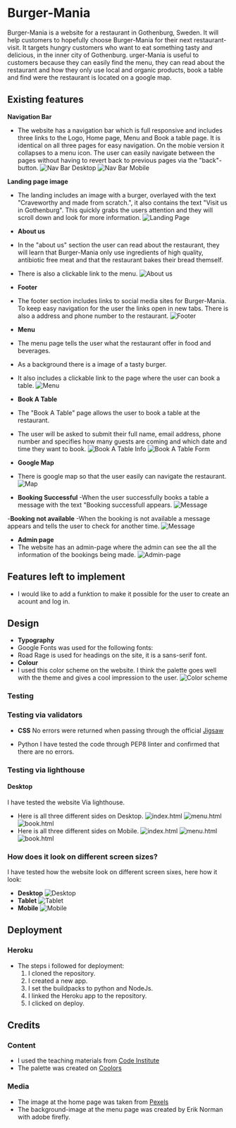 # Burger-Mania

Burger-Mania is a website for a restaurant in Gothenburg, Sweden. It will help customers to hopefully choose Burger-Mania for their next restaurant-visit. It targets hungry customers who want to eat something tasty and delicious, in the inner city of Gothenburg. urger-Mania is useful to customers because they can easily find the menu, they can read about the restaurant and how they only use local and organic products, book a table and find were the restaurant is located on a google map.

## Existing features

**Navigation Bar**
- The website has a navigation bar which is full responsive and includes three links to the Logo, Home page, Menu and Book a table page. It is identical on all three pages for easy navigation. On the mobie version it collapses to a menu icon.
The user can easily navigate between the pages without having to revert back to previous pages via the "back"-button.
  ![Nav Bar Desktop](https://github.com/juliachelsie/burger-mania/blob/main/media/navbar_burger.PNG)
  ![Nav Bar Mobile](https://github.com/juliachelsie/burger-mania/blob/main/media/navbar_mobile.PNG)

**Landing page image**
- The landing includes an image with a burger, overlayed with the text "Craveworthy and made from scratch.", it also contains the text "Visit us in Gothenburg".
This quickly grabs the users attention and they will scroll down and look for more information.
  ![Landing Page](https://github.com/juliachelsie/burger-mania/blob/main/media/landingpage_hamburger.PNG)

- **About us**
- In the "about us" section the user can read about the restaurant, they will learn that Burger-Mania only use ingredients of high quality, antibiotic free meat and that the restaurant bakes their bread themself.
- There is also a clickable link to the menu.
  ![About us](https://github.com/juliachelsie/burger-mania/blob/main/media/about_burger.PNG)

- **Footer**
- The footer section includes links to social media sites for Burger-Mania. To keep easy navigation for the user the links open in new tabs. There is also a address and phone number to the restaurant.
  ![Footer](https://github.com/juliachelsie/burger-mania/blob/main/media/footer-burgermania.PNG)

- **Menu**
- The menu page tells the user what the restaurant offer in food and beverages.
- As a background there is a image of a tasty burger.
- It also includes a clickable link to the page where the user can book a table.
  ![Menu](https://github.com/juliachelsie/burger-mania/blob/main/media/burger_menu.PNG)

- **Book A Table**
- The "Book A Table" page allows the user to book a table at the restaurant.
- The user will be asked to submit their full name, email address, phone number and specifies how many guests are coming and which date and time they want to book.
  ![Book A Table Info](https://github.com/juliachelsie/burger-mania/blob/main/media/booktableinfo.PNG)
  ![Book A Table Form](https://github.com/juliachelsie/burger-mania/blob/main/media/booktableform.PNG)

- **Google Map**
- There is google map so that the user easily can navigate the restaurant.
  ![Map](https://github.com/juliachelsie/burger-mania/blob/main/media/map_burger.PNG)

- **Booking Successful**
  -When the user successfully books a table a message with the text "Booking successfull appears.
  ![Message](https://github.com/juliachelsie/burger-mania/blob/main/media/success.PNG)

-**Booking not available**
-When the booking is not available a message appears and tells the user to check for another time.
![Message](https://github.com/juliachelsie/burger-mania/blob/main/media/sorry.PNG)

- **Admin page**
- The website has an admin-page where the admin can see the all the information of the bookings being made.
  ![Admin-page](https://github.com/juliachelsie/burger-mania/blob/main/media/djangoadmin.PNG)

## Features left to implement

- I would like to add a funktion to make it possible for the user to create an acount and log in.

## Design

- **Typography**
- Google Fonts was used for the following fonts:
- Road Rage is used for headings on the site, it is a sans-serif font.
- **Colour**
- I used this color scheme on the website. I think the palette goes well with the theme and gives a cool impression to the user.
  ![Color scheme](https://github.com/juliachelsie/burger-mania/blob/main/media/pallett_burger.PNG)

### Testing

### Testing via validators

- **CSS**
 No errors were returned when passing through the official [Jigsaw](https://github.com/juliachelsie/Memory-game/blob/main/media/cssvalidator.PNG)

- Python
 I have tested the code through PEP8 linter and confirmed that there are no errors.

### Testing via lighthouse

#### **Desktop**

I have tested the website Via lighthouse.

- Here is all three different sides on Desktop.
  ![index.html](https://github.com/juliachelsie/burger-mania/blob/main/media/lighthouse-index-laptop.PNG)
  ![menu.html](https://github.com/juliachelsie/burger-mania/blob/main/media/lighthouse-menu-laptop.PNG)
  ![book.html](https://github.com/juliachelsie/burger-mania/blob/main/media/lighthouse-form-laptop.PNG)
- Here is all three different sides on Mobile.
  ![index.html](https://github.com/juliachelsie/burger-mania/blob/main/media/lighthouse-index-mobile.PNG)
  ![menu.html](https://github.com/juliachelsie/burger-mania/blob/main/media/lighthouse-menu-mobile.PNG)
  ![book.html](https://github.com/juliachelsie/burger-mania/blob/main/media/lighthouse-form-mobile.PNG)

### How does it look on different screen sizes?

I have tested how the website look on different screen sixes, here how it look:

- **Desktop**
  ![Desktop](https://github.com/juliachelsie/burger-mania/blob/main/media/howitlookdesktop.PNG)
- **Tablet**
  ![Tablet](https://github.com/juliachelsie/burger-mania/blob/main/media/howitlooksipad.PNG)
- **Mobile**
  ![Mobile](https://github.com/juliachelsie/burger-mania/blob/main/media/howitlooksmobile.PNG)

## Deployment

### Heroku
- The steps i followed for deployment:
  1. I cloned the repository.
  2. I created a new app.
  3. I set the buildpacks to python and NodeJs.
  4. I linked the Heroku app to the repository.
  5. I clicked on deploy.

## Credits

### Content

- I used the teaching materials from [Code Institute](https://codeinstitute.net/se/)
- The palette was created on [Coolors](https://coolors.co/)
  
### Media

- The image at the home page was taken from [Pexels](https://www.pexels.com/sv-se/)
- The background-image at the menu page was created by Erik Norman with adobe firefly.
